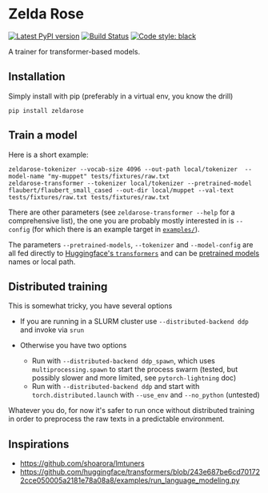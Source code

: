 Zelda Rose
==========

[![Latest PyPI version](https://img.shields.io/pypi/v/zeldarose.svg)](https://pypi.org/project/zeldarose)
[![Build Status](https://github.com/LoicGrobol/zeldarose/actions/workflows/ci.yml/badge.svg)](https://github.com/LoicGrobol/zeldarose/actions?query=workflow%3ACI)
[![Code style: black](https://img.shields.io/badge/code%20style-black-000000.svg)](https://github.com/psf/black)


A trainer for transformer-based models.

## Installation

Simply install with pip (preferably in a virtual env, you know the drill)

```console
pip install zeldarose
```

## Train a model

Here is a short example:

```console
zeldarose-tokenizer --vocab-size 4096 --out-path local/tokenizer  --model-name "my-muppet" tests/fixtures/raw.txt
zeldarose-transformer --tokenizer local/tokenizer --pretrained-model flaubert/flaubert_small_cased --out-dir local/muppet --val-text tests/fixtures/raw.txt tests/fixtures/raw.txt
```

There are other parameters (see `zeldarose-transformer --help` for a comprehensive list), the one you are probably mostly interested in is `--config` (for which there is an example target in [`examples/`](examples)).

The parameters `--pretrained-models`, `--tokenizer` and `--model-config` are all fed directly to [Huggingface's `transformers`](https://huggingface.co/transformers) and can be [pretrained models](https://huggingface.co/transformers/pretrained_models.html) names or local path.

## Distributed training

This is somewhat tricky, you have several options

- If you are running in a SLURM cluster use `--distributed-backend ddp` and invoke via `srun`
- Otherwise you have two options

  - Run with `--distributed-backend ddp_spawn`, which uses `multiprocessing.spawn` to start the process swarm (tested, but possibly slower and more limited, see `pytorch-lightning` doc)
  - Run with `--distributed-backend ddp` and start with `torch.distributed.launch` with `--use_env` and `--no_python` (untested)

Whatever you do, for now it's safer to run once without distributed training in order to preprocess
the raw texts in a predictable environment.

## Inspirations

- <https://github.com/shoarora/lmtuners>
- <https://github.com/huggingface/transformers/blob/243e687be6cd701722cce050005a2181e78a08a8/examples/run_language_modeling.py>
